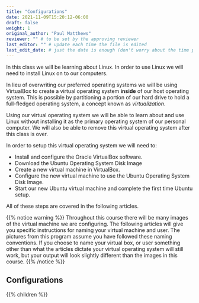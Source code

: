 ```yaml
---
title: "Configurations"
date: 2021-11-09T15:20:12-06:00
draft: false
weight: 1
original_author: "Paul Matthews" 
reviewer: "" # to be set by the approving reviewer
last_editor: "" # update each time the file is edited
last_edit_date: # just the date is enough (don't worry about the time portion)
---
```


In this class we will be learning about Linux. In order to use Linux we will need to install Linux on to our computers.

In lieu of overwriting our preferred operating systems we will be using VirtualBox to create a virtual operating system **inside** of our host operating system. This is possible by partitioning a portion of our hard drive to hold a full-fledged operating system, a concept known as *virtualization*.

Using our virtual operating system we will be able to learn about and use Linux without installing it as the primary operating system of our personal computer. We will also be able to remove this virtual operating system after this class is over.

In order to setup this virtual operating system we will need to:

- Install and configure the Oracle VirtualBox software.
- Download the Ubuntu Operating System Disk Image
- Create a new virtual machine in VirtualBox.
- Configure the new virtual machine to use the Ubuntu Operating System Disk Image.
- Start our new Ubuntu virtual machine and complete the first time Ubuntu setup.

All of these steps are covered in the following articles.

{{% notice warning %}}
Throughout this course there will be many images of the virtual machine we are configuring. The following articles will give you specific instructions for naming your virtual machine and user. The pictures from this program assume you have followed these naming conventions. If you choose to name your virtual box, or user something other than what the articles dictate your virtual operating system will still work, but your output will look slightly different than the images in this course.
{{% /notice %}}

## Configurations

{{% children %}}
